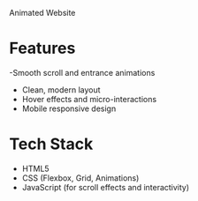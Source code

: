 Animated Website

# Features
-Smooth scroll and entrance animations
- Clean, modern layout
- Hover effects and micro-interactions
- Mobile responsive design

# Tech Stack
- HTML5
- CSS (Flexbox, Grid, Animations)
- JavaScript (for scroll effects and interactivity)
